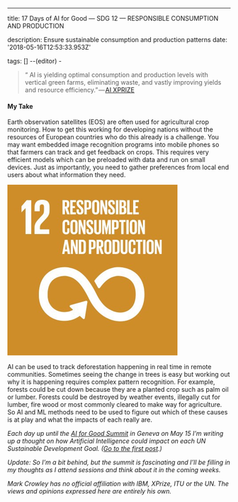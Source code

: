---
title: 17 Days of AI for Good — SDG 12 — RESPONSIBLE CONSUMPTION AND PRODUCTION

description: Ensure sustainable consumption and production patterns
date: '2018-05-16T12:53:33.953Z'

tags: []
--(editor) -

> “ AI is yielding optimal consumption and production levels with vertical green farms, eliminating waste, and vastly improving yields and resource efficiency.” — [AI XPRIZE](https://ai.xprize.org/AI-For-Good/sustainable-development-goals)

#### My Take

Earth observation satellites (EOS) are often used for agricultural crop monitoring. How to get this working for developing nations without the resources of European countries who do this already is a challenge. You may want embedded image recognition programs into mobile phones so that farmers can track and get feedback on crops. This requires very efficient models which can be preloaded with data and run on small devices. Just as importantly, you need to gather preferences from local end users about what information they need.

![](/assets/1__exF__ac__VdkK9fAmjRkKFCw.jpeg)

AI can be used to track deforestation happening in real time in remote communities. Sometimes seeing the change in trees is easy but working out why it is happening requires complex pattern recognition. For example, forests could be cut down because they are a planted crop such as palm oil or lumber. Forests could be destroyed by weather events, illegally cut for lumber, fire wood or most commonly cleared to make way for agriculture. So AI and ML methods need to be used to figure out which of these causes is at play and what the impacts of each really are.

_Each day up until the_ [_AI for Good Summit_](https://www.itu.int/en/ITU-T/AI/2018/Pages/default.aspx) _in Geneva on May 15 I’m writing up a thought on how Artificial Intelligence could impact on each UN Sustainable Development Goal. (_[_Go to the first post_](https://medium.com/computationallythinking/17-days-of-ai-for-good-4bed544f42f8)_.)_

_Update: So I’m a bit behind, but the summit is fascinating and I’ll be filling in my thoughts as I attend sessions and think about it in the coming weeks._

_Mark Crowley has no official affiliation with IBM, XPrize, ITU or the UN. The views and opinions expressed here are entirely his own._
